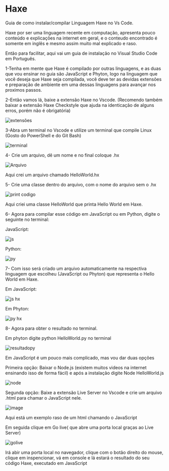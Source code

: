 # Haxe
Guia de como instalar/compilar Linguagem Haxe no Vs Code.

Haxe por ser uma linguagem recente em computação, apresenta pouco conteúdo e explicações na internet em geral, e o conteudo encontrado é somente em inglês e mesmo assim muito mal 
explicado e raso.

Então para facilitar, aqui vai um guia de instalação no Visual Studio Code em Português.

1-Tenha em mente que Haxe é compilado por outras linguagens, e as duas que vou ensinar no guia são JavaScript e Phyton, logo na linguagem que você deseja que Haxe seja compilada, 
você deve ter as devidas extensões e preparação de ambiente em uma dessas linguagens para avançar nos proximos passos.

2-Então vamos lá, baixe a extensão Haxe no Vscode. (Recomendo também baixar a extensão Haxe Checkstyle que ajuda na identicação de alguns erros, porém não é obrigatória)

![extensões](https://user-images.githubusercontent.com/82849005/162436184-2b99518d-7c25-4c18-9a44-9374c7b03e4f.png)

3-Abra um terminal no Vscode e utilize um terminal que compile Linux (Gosto do PowerShell e do Git Bash)

![terminal](https://user-images.githubusercontent.com/82849005/162436732-a0b3f392-65a1-4035-b2d1-4cc6417a4390.png)


4- Crie um arquivo, dê um nome e no final coloque .hx

![Arquivo](https://user-images.githubusercontent.com/82849005/162437693-ea73551b-3154-433b-a0f9-053317eab9d6.png)

Aqui crei um arquivo chamado HelloWorld.hx

5- Crie uma classe dentro do arquivo, com o nome do arquivo sem o .hx

![print codigo](https://user-images.githubusercontent.com/82849005/162438713-97f519a7-9cba-4738-8c4a-8c3e8420fde5.png)

Aqui criei uma classe HelloWorld que printa Hello World em Haxe.

6- Agora para compilar esse código em JavaScript ou em Python, digite o seguinte no terminal: 

JavaScript: 

![js](https://user-images.githubusercontent.com/82849005/162439417-d07f228f-7390-4ba0-994d-7cae94e31f5c.png)


Python: 

![py](https://user-images.githubusercontent.com/82849005/162439430-9618bf3e-cde9-4d81-ac61-95feec8c362b.png)

7- Com isso será criado um arquivo automaticamente na respectiva linguagem que escolheu (JavaScript ou Phyton) que representa o Hello World em Haxe.

Em JavaScript: 

![js hx](https://user-images.githubusercontent.com/82849005/162440539-9b941499-1549-4199-9130-b9da339e3e4e.png)

Em Phyton:

![py hx](https://user-images.githubusercontent.com/82849005/162440553-de77d5f3-18bd-4c15-9921-3b5a68652061.png)


8- Agora para obter o resultado no terminal.

Em phyton digite python HelloWorld.py no terminal

![resultadopy](https://user-images.githubusercontent.com/82849005/162442025-e8d31a94-ddfa-4712-959c-5962a4a2341b.png)

Em JavaScript é um pouco mais complicado, mas vou dar duas opções

 Primeira opção: Baixar o Node.js (existem muitos videos na internet ensinando isso de forma fácil) e após a instalação digite Node HelloWorld.js
 
 ![node](https://user-images.githubusercontent.com/82849005/162443650-0943d2a3-78aa-49e5-afc6-675ec3eaf183.png)

Segunda opção: Baixe a extensão Live Server no Vscode e crie um arquivo .html para chamar o JavaScript nele.

![image](https://user-images.githubusercontent.com/82849005/162444288-db9c2ba1-d751-48f5-9047-f1f08e756957.png)

Aqui está um exemplo raso de um html chamando o JavaScript

Em seguida clique em Go live( que abre uma porta local graças ao Live Server) 
 
 ![golive](https://user-images.githubusercontent.com/82849005/162445245-c9e550fe-8d76-473c-a47c-451c7836481b.png)

Irá abir uma porta local no navegador, clique com o botão direito do mouse, clique em inspencionar, vá em console e lá estará o resultado do seu código Haxe, executado em JavaScript
 

